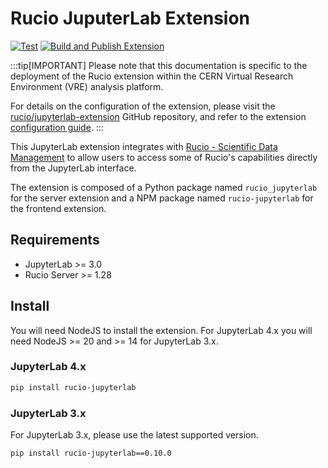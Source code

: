 # Rucio JuputerLab Extension

[![Test](https://github.com/rucio/jupyterlab-extension/actions/workflows/test.yml/badge.svg)](https://github.com/rucio/jupyterlab-extension/actions/workflows/test.yml)
[![Build and Publish Extension](https://github.com/rucio/jupyterlab-extension/actions/workflows/build-and-publish-tagged.yml/badge.svg)](https://github.com/rucio/jupyterlab-extension/actions/workflows/build-and-publish-tagged.yml)

:::tip[IMPORTANT]
Please note that this documentation is specific to the deployment of the Rucio extension within the 
CERN Virtual Research Environment (VRE) analysis platform.

For details on the configuration of the extension, please visit the [rucio/jupyterlab-extension](https://github.com/rucio/jupyterlab-extension) GitHub repository, and refer to the extension [configuration guide](https://github.com/rucio/jupyterlab-extension/blob/master/CONFIGURATION.md).
:::

This JupyterLab extension integrates with [Rucio - Scientific Data Management](https://github.com/rucio/rucio) to allow users to access some of Rucio's capabilities directly from the JupyterLab interface.


The extension is composed of a Python package named `rucio_jupyterlab`
for the server extension and a NPM package named `rucio-jupyterlab`
for the frontend extension.


## Requirements

* JupyterLab >= 3.0
* Rucio Server >= 1.28

## Install

You will need NodeJS to install the extension. For JupyterLab 4.x you will need NodeJS >= 20 and >= 14 for JupyterLab 3.x.

### JupyterLab 4.x

```bash
pip install rucio-jupyterlab
```

### JupyterLab 3.x

For JupyterLab 3.x, please use the latest supported version.

```bash
pip install rucio-jupyterlab==0.10.0
```
